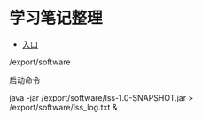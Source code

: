 # 学习笔记整理

- [入口](./md/文章目录.md)


/export/software

启动命令

java -jar /export/software/lss-1.0-SNAPSHOT.jar > /export/software/lss_log.txt & 


